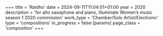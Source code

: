 +++
title = 'Raidho'
date = 2024-09-11T11:04:01+01:00
year = 2020
description = 'for alto saxophone and piano, Illuminate Women’s music season 1 2020 commission'
work_type = 'Chamber/Solo Artist/Electronic'
type = 'compositions'
in_progress = false
[params]
    page_class = 'composition'
+++

